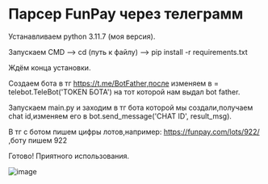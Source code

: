 # Парсер FunPay через телеграмм

Устанавливаем python 3.11.7 (моя версия).

Запускаем CMD --> cd (путь к файлу) --> pip install -r requirements.txt

Ждём конца установки.

Создаем бота в тг https://t.me/BotFather,после изменяем в = telebot.TeleBot('TOKEN БОТА') на тот которой нам выдал bot father.

Запускаем main.py и заходим в тг бота которой мы создали,получаем chat id,изменяем его в bot.send_message('CHAT ID', result_msg).

В тг с ботом пишем цифры лотов,например: https://funpay.com/lots/922/ ,боту пишем 922

Готово! Приятного использования.

![image](https://avatars.githubusercontent.com/u/149227120?s=400&u=7c7dd7262663f12f8f67aa2b71a392544b725dec&v=4)
